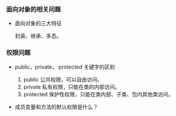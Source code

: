 ### 面向对象的相关问题

* 面向对象的三大特征
  
   封装、继承、多态。
   
### 权限问题

* public，private， protected 关键字的区别

   1. public 公共权限，可以自由访问。
   2. private 私有权限，只能在类的内部访问。
   3. protected 保护性权限，只能在类内部、子类、包内其他类访问。

* 成员变量和方法的默认权限是什么？






